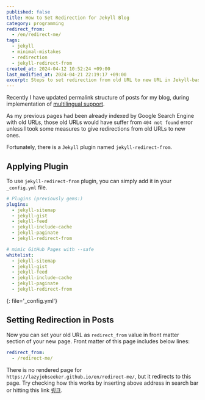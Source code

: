 ```yaml
---
published: false
title: How to Set Redirection for Jekyll Blog
category: programming
redirect_from:
  - /en/redirect-me/
tags:
  - jekyll
  - minimal-mistakes
  - redirection
  - jekyll-redirect-from
created_at: 2024-04-12 10:52:24 +09:00
last_modified_at: 2024-04-21 22:19:17 +09:00
excerpt: Steps to set redirection from old URL to new URL in Jekyll-based blog using jekyll-redirect-from plugin.
---
```


Recently I have updated permalink structure of posts for my blog, during implementation of [multilingual support](https://lazyjobseeker.github.io/en/posts/github-blog-multiple-language-support-with-jekyll-theme-minimal-mistakes).

As my previous pages had been already indexed by Google Search Engine with old URLs, those old URLs would have suffer from `404 not found` error unless I took some measures to give redirections from old URLs to new ones.

Fortunately, there is a `Jekyll` plugin named `jekyll-redirect-from`.

## Applying Plugin

To use `jekyll-redirect-from` plugin, you can simply add it in your `_config.yml` file.

```yaml
# Plugins (previously gems:)
plugins:
  - jekyll-sitemap
  - jekyll-gist
  - jekyll-feed
  - jekyll-include-cache
  - jekyll-paginate
  - jekyll-redirect-from

# mimic GitHub Pages with --safe
whitelist:
  - jekyll-sitemap
  - jekyll-gist
  - jekyll-feed
  - jekyll-include-cache
  - jekyll-paginate
  - jekyll-redirect-from
```
{: file='_config.yml'}

## Setting Redirection in Posts

Now you can set your old URL as `redirect_from` value in front matter section of your new page.  Front matter of this page includes below lines:

```yaml
redirect_from:
  - /redirect-me/
```

There is no rendered page for `https://lazyjobseeker.github.io/en/redirect-me/`, but it redirects to this page.  Try checking how this works by inserting above address in search bar or hitting this link [링크](https://lazyjobseeker.github.io/en/redirect-me/).